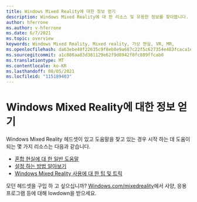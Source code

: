 ```yaml
---
title: Windows Mixed Reality에 대한 정보 얻기
description: Windows Mixed Reality에 대 한 리소스 및 유용한 정보를 찾아봅니다.
author: hferrone
ms.author: v-hferrone
ms.date: 6/7/2021
ms.topic: overview
keywords: Windows Mixed Reality, Mixed reality, 가상 현실, VR, MR,
ms.openlocfilehash: da63ebe48f22635c9f8eb8e9a687c22f5c627354e483fcaca1eebe2fb8f57480
ms.sourcegitcommit: a1c086aa83d381129e62f9d8942f0fc889ffcab0
ms.translationtype: MT
ms.contentlocale: ko-KR
ms.lasthandoff: 08/05/2021
ms.locfileid: "115189403"
---
```

# <a name="get-info-about-windows-mixed-reality"></a>Windows Mixed Reality에 대한 정보 얻기

Windows Mixed Reality 헤드셋이 있고 도움말을 찾고 있는 경우 시작 하는 데 도움이 되는 몇 가지 리소스는 다음과 같습니다.

* [혼합 현실에 대 한 일반 도움말](index.yml)
* [설정 하는 방법 알아보기](set-up-windows-mixed-reality.md)
* [Windows Mixed Reality 사용에 대 한 팁 및 트릭](https://support.microsoft.com/tips/home)

모던 헤드셋을 구입 하 고 싶으십니까? [Windows.com/mixedreality](https://www.microsoft.com/mixed-reality/windows-mixed-reality?rtc=1)에서 사양, 응용 프로그램 등에 대해 lowdown을 받으세요.